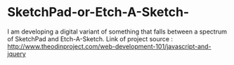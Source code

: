 


# SketchPad-or-Etch-A-Sketch-
I am developing a digital variant of something that falls between a spectrum of SketchPad and Etch-A-Sketch. Link of project source : http://www.theodinproject.com/web-development-101/javascript-and-jquery
